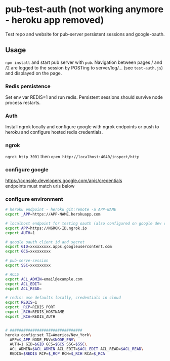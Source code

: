 # pub-test-auth (not working anymore - heroku app removed)

Test repo and website for pub-server persistent sessions and google-oauth.

## Usage
`npm install` and start pub server with `pub`. Navigation between pages / and /2 are logged to the session by POSTing to server/log/... (see `test-auth.js`) and displayed on the page.

### Redis persistence
Set env var REDIS=1 and run redis. Persistent sessions should survive node process restarts.

### Auth
Install ngrok locally and configure google with ngrok endpoints or push to heroku and configure hosted redis credentials.

### ngrok
`ngrok http 3001` then `open http://localhost:4040/inspect/http`

### configure google
https://console.developers.google.com/apis/credentials  
endpoints must match urls below

### configure environment
```sh
# heroku endpoint - heroku git:remote -a APP-NAME
export _APP=https://APP-NAME.herokuapp.com

# localhost endpoint for testing oauth (also configured on google dev console)
export APP=https://NGROK-ID.ngrok.io
export AUTH=1

# google oauth client id and secret
export GID=xxxxxxxxx.apps.googleusercontent.com
export GCS=xxxxxxxxx

# pub-serve-session
export SSC=xxxxxxxxx

# ACLS
export ACL_ADMIN=email@example.com
export ACL_EDIT=
export ACL_READ=

# redis: use defaults locally, credentials in cloud
export REDIS=1
export _RCP=REDIS_PORT
export _RCH=REDIS_HOSTNAME
export _RCA=REDIS_AUTH


# ################################
heroku config:set TZ=America/New_York\
  APP=$_APP NODE_ENV=$NODE_ENV\
  AUTH=1 GID=$GID GCS=$GCS SSC=$SSC\
  ACL_ADMIN=$ACL_ADMIN ACL_EDIT=$ACL_EDIT ACL_READ=$ACL_READ\
  REDIS=$REDIS RCP=$_RCP RCH=$_RCH RCA=$_RCA
```